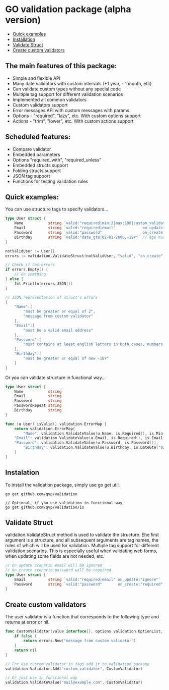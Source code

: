 GO validation package (alpha version)
==================================================

+ [Quick examples](#quick-examples)
+ [Installation](#instalation)
+ [Validate Struct](#validate-structs)
+ [Create custom validators](#create-custom-validators)

## The main features of this package:
+ Simple and flexible API
+ Many date validators with custom intervals (+1 year, - 1 month, etc)
+ Can validate custom types without any special code
+ Multiple tag support for different validation scenarios
+ Implemented all common validators
+ Custom validators support
+ Error messages API with custom messages with params
+ Options - "required", "lazy", etc. With custom options support
+ Actions - "trim", "lower", etc. With custom actions support

## Scheduled features:
- Compare validator
- Embedded parameters
- Options "required_with", "required_unless"
- Embedded structs support
- Folding structs support
- JSON tag support
- Functions for testing validation rules

## Quick examples:

You can use structure tags to specify validators...
```go
type User struct {
    Name           string `valid:"required|min:2|max:100|custom_validator"`
    Email          string `valid:"required|email"            on_update:"ignore"`
    Password       string `valid:"password"                  on_create:"required"`
    Birthday       string `valid:"date_gte:02-01-2006,-18Y"` // age must be 18 years +
}

notValidUser := User{}
errors := validation.ValidateStruct(notValidUser, "valid", "on_create")

// Check if has errors
if errors.Empty() {
    // do somthing
} else {
    fmt.Println(errors.JSON())
}

// JSON representation of struct's errors
{
    "Name":[
        "must be greater or equal of 2",
        "message from custom validator"
    ],
    "Email":[
        "must be a valid email address"
    ],
    "Password":[
        "must contains at least english letters in both cases, numbers and have minimum length 8"
    ],
    "Birthday":[
        "must be greater or equal of now -18Y"
    ]
}
```

Or you can validate structure in functional way...

```go
type User struct {
    Name           string
    Email          string
    Password       string
    PasswordRepeat string
    Birthday       string
}

func (u User) isValid() validation.ErrorMap {
    return validation.ErrorMap{
        "Name": validation.ValidateValue(u.Name, is.Required(), is.Min(2), is.Max(100), CustomValidator),
	"Email": validation.ValidateValue(u.Email, is.Required(), is.Email()),
	"Password": validation.ValidateValue(u.Password, is.Password()),
        "Birthday": validation.ValidateValue(u.Birthday, is.DateGte("02-01-2006", "-18Y")),
    }
}
```

## Instalation
To install the validation package, simply use go get util.
```
go get github.com/qvp/validation

// Optional, if you use validation in functional way
go get github.com/qvp/validation/is
```

## Validate Struct
validation.ValidateStruct method is used to validate the structure. Еhe first argument is a structure, and all subsequent arguments are tag names, the rules of which will be used for validation. Multiple tag support for different validation scenarios. This is especially useful when validating web forms, when updating some fields are not needed, etc.
```go
// On update scenario email will be ignored
// On create scenario password will be required
type User struct {
    Email          string `valid:"required|email" on_update:"ignore"`
    Password       string `valid:"password"       on_create:"required"`
}
```

## Create custom validators
The user validator is a function that corresponds to the following type and returns at error or nil.
```go
func CustomValidator(value interface{}, options validation.OptionList, params ...interface{}) error {
    if false {
        return errors.New("message from custom validator")
    }
    return nil
}

// For use custom validator in tags add it to validation package
validation.Validator.Add("custom_validator", CustomValidator)

// Or just use in functional way
validation.ValidateValue("mail@example.com", CustomValidator)
```
